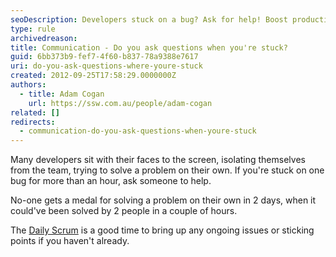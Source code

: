 ```yaml
---
seoDescription: Developers stuck on a bug? Ask for help! Boost productivity and solve problems faster with team collaboration.
type: rule
archivedreason:
title: Communication - Do you ask questions when you're stuck?
guid: 6bb373b9-fef7-4f60-b837-78a9388e7617
uri: do-you-ask-questions-where-youre-stuck
created: 2012-09-25T17:58:29.0000000Z
authors:
  - title: Adam Cogan
    url: https://ssw.com.au/people/adam-cogan
related: []
redirects:
  - communication-do-you-ask-questions-when-youre-stuck
---
```


Many developers sit with their faces to the screen, isolating themselves from the team, trying to solve a problem on their own. If you're stuck on one bug for more than an hour, ask someone to help.

<!--endintro-->

No-one gets a medal for solving a problem on their own in 2 days, when it could've been solved by 2 people in a couple of hours.

The [Daily Scrum](/methodology-do-you-do-daily-scrums-aka-stand-up-meetings) is a good time to bring up any ongoing issues or sticking points if you haven't already.
